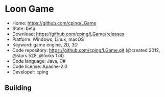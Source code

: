 # Loon Game

- Home: https://github.com/cping/LGame
- State: beta
- Download: https://github.com/cping/LGame/releases
- Platform: Windows, Linux, macOS
- Keyword: game engine, 2D, 3D
- Code repository: https://github.com/cping/LGame.git (@created 2012, @stars 528, @forks 174)
- Code language: Java, C#
- Code license: Apache-2.0
- Developer: cping

## Building
